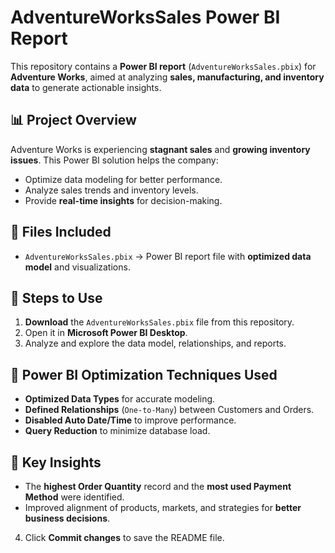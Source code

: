 # AdventureWorksSales Power BI Report

This repository contains a **Power BI report** (`AdventureWorksSales.pbix`) for **Adventure Works**, aimed at analyzing **sales, manufacturing, and inventory data** to generate actionable insights.

## 📊 Project Overview
Adventure Works is experiencing **stagnant sales** and **growing inventory issues**. This Power BI solution helps the company:
- Optimize data modeling for better performance.
- Analyze sales trends and inventory levels.
- Provide **real-time insights** for decision-making.

## 📁 Files Included
- `AdventureWorksSales.pbix` → Power BI report file with **optimized data model** and visualizations.

## 🚀 Steps to Use
1. **Download** the `AdventureWorksSales.pbix` file from this repository.
2. Open it in **Microsoft Power BI Desktop**.
3. Analyze and explore the data model, relationships, and reports.

## 🔧 Power BI Optimization Techniques Used
- **Optimized Data Types** for accurate modeling.
- **Defined Relationships** (`One-to-Many`) between Customers and Orders.
- **Disabled Auto Date/Time** to improve performance.
- **Query Reduction** to minimize database load.

## 📌 Key Insights
- The **highest Order Quantity** record and the **most used Payment Method** were identified.
- Improved alignment of products, markets, and strategies for **better business decisions**.


4. Click **Commit changes** to save the README file.  


